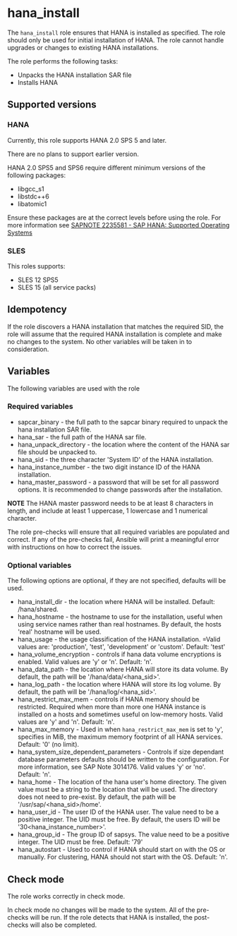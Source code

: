 # hana_install

The `hana_install` role ensures that HANA is installed as specified.  The role
should only be used for initial installation of HANA.  The role cannot handle
upgrades or changes to existing HANA installations.

The role performs the following tasks:

* Unpacks the HANA installation SAR file
* Installs HANA

## Supported versions

### HANA

Currently, this role supports HANA 2.0 SPS 5 and later.

There are no plans to support earlier version.

HANA 2.0 SPS5 and SPS6 require different minimum versions of the following
packages:

* libgcc_s1
* libstdc++6
* libatomic1

Ensure these packages are at the correct levels before using the role. For more
information see [SAPNOTE 2235581 - SAP HANA: Supported Operating Systems](https://launchpad.support.sap.com/#/notes/2235581)

### SLES

This roles supports:

* SLES 12 SPS5
* SLES 15 (all service packs)

## Idempotency

If the role discovers a HANA installation that matches the required SID, the
role will assume that the required HANA installation is
complete and make no changes to the system.  No other variables will be taken
in to consideration.

## Variables

The following variables are used with the role

### Required variables

* sapcar_binary - the full path to the sapcar binary required to unpack the
  hana installation SAR file.
* hana_sar - the full path of the HANA sar file.
* hana_unpack_directory - the location where the content of the HANA
  sar file should be unpacked to.
* hana_sid - the three character 'System ID' of the HANA installation.
* hana_instance_number - the two digit instance ID of the HANA installation.
* hana_master_password - a password that will be set for all password options.
  It is recommended to change passwords after the installation.

**NOTE** The HANA master password needs to be at least 8 characters in length,
and include at least 1 uppercase, 1 lowercase and 1 numerical character.

The role pre-checks will ensure that all required variables are populated and
correct. If any of the pre-checks fail, Ansible will print a meaningful error
with instructions on how to correct the issues.

### Optional variables

The following options are optional, if they are not specified, defaults will be
used.

* hana_install_dir - the location where HANA will be installed. Default:
  /hana/shared.
* hana_hostname - the hostname to use for the installation, useful when using
  service names rather than real hostnames. By default, the hosts 'real'
  hostname will be used.
* hana_usage - the usage classification of the HANA installation. =Valid values
  are: 'production', 'test', 'development' or 'custom'. Default: 'test'
* hana_volume_encryption - controls if hana data volume encryptions is enabled.
  Valid values are 'y' or 'n'. Default: 'n'.
* hana_data_path - the location where HANA will store its data volume. By
  default, the path will be '/hana/data/\<hana_sid\>'.
* hana_log_path - the location where HANA will store its log volume. By
  default, the path will be '/hana/log/\<hana_sid\>'.
* hana_restrict_max_mem - controls if HANA memory should be restricted.
  Required when more than more one HANA instance is installed on a hosts and
  sometimes useful on low-memory hosts. Valid values are 'y' and 'n'. Default:
  'n'.
* hana_max_memory - Used in when `hana_restrict_max_mem` is set to 'y', specifies
  in MiB, the maximum memory footprint of all HANA services. Default: '0' (no
  limit).
* hana_system_size_dependent_parameters - Controls if size dependant database
  parameters defaults should be written to the configuration. For more
  information, see SAP Note 3014176. Valid values 'y' or 'no'. Default: 'n'.
* hana_home - The location of the hana user's home directory.  The given value
  must be a string to the location that will be used.  The directory does not
  need to pre-exist. By default, the path will be '/usr/sap/\<hana_sid\>/home'.
* hana_user_id - The user ID of the HANA user. The value need to be a positive
  integer.  The UID must be free.  By default, the users ID will be
  '30\<hana_instance_number\>'.
* hana_group_id - The group ID of sapsys.  The value need to be a positive
  integer.  The UID must be free.  Default: '79'
* hana_autostart - Used to control if HANA should start on with the OS or
  manually. For clustering, HANA should not start with the OS. Default: 'n'.

## Check mode

The role works correctly in check mode.

In check mode no changes will be made to the system. All of the pre-checks will
be run. If the role detects that HANA is installed, the post-checks will also be
completed.

